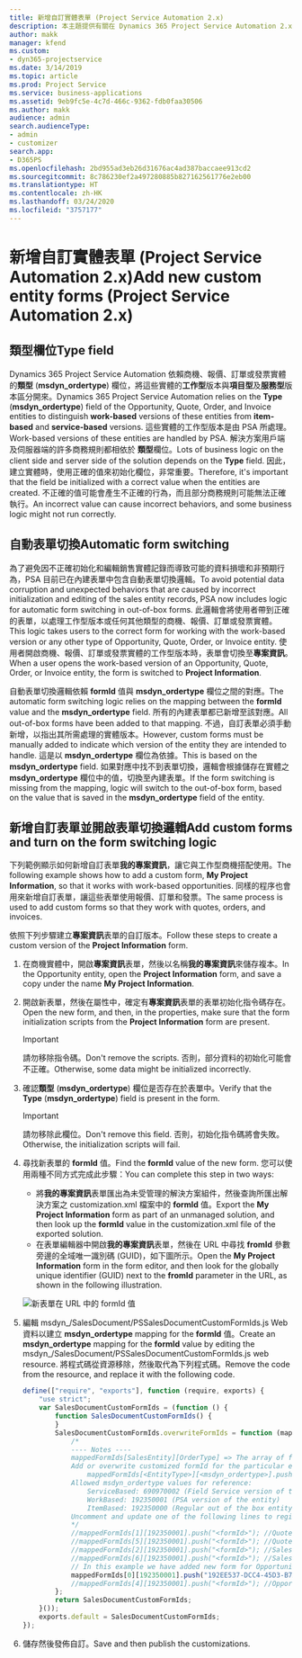 ```yaml
---
title: 新增自訂實體表單 (Project Service Automation 2.x)
description: 本主題提供有關在 Dynamics 365 Project Service Automation 2.x 中如何為商機、報價、訂單或發票新增自訂實體表單的資訊。
author: makk
manager: kfend
ms.custom:
- dyn365-projectservice
ms.date: 3/14/2019
ms.topic: article
ms.prod: Project Service
ms.service: business-applications
ms.assetid: 9eb9fc5e-4c7d-466c-9362-fdb0faa30506
ms.author: makk
audience: admin
search.audienceType:
- admin
- customizer
search.app:
- D365PS
ms.openlocfilehash: 2bd955ad3eb26d31676ac4ad387baccaee913cd2
ms.sourcegitcommit: 8c786230ef2a497280885b827162561776e2eb00
ms.translationtype: HT
ms.contentlocale: zh-HK
ms.lasthandoff: 03/24/2020
ms.locfileid: "3757177"
---
```

# <a name="add-new-custom-entity-forms-project-service-automation-2x"></a><span data-ttu-id="857c7-103">新增自訂實體表單 (Project Service Automation 2.x)</span><span class="sxs-lookup"><span data-stu-id="857c7-103">Add new custom entity forms (Project Service Automation 2.x)</span></span>

## <a name="type-field"></a><span data-ttu-id="857c7-104">類型欄位</span><span class="sxs-lookup"><span data-stu-id="857c7-104">Type field</span></span> 

<span data-ttu-id="857c7-105">Dynamics 365 Project Service Automation 依賴商機、報價、訂單或發票實體的**類型** (**msdyn\_ordertype**) 欄位，將這些實體的**工作型**版本與**項目型**及**服務型**版本區分開來。</span><span class="sxs-lookup"><span data-stu-id="857c7-105">Dynamics 365 Project Service Automation relies on the **Type** (**msdyn\_ordertype**) field of the Opportunity, Quote, Order, and Invoice entities to distinguish **work-based** versions of these entities from **item-based** and **service-based** versions.</span></span> <span data-ttu-id="857c7-106">這些實體的工作型版本是由 PSA 所處理。</span><span class="sxs-lookup"><span data-stu-id="857c7-106">Work-based versions of these entities are handled by PSA.</span></span> <span data-ttu-id="857c7-107">解決方案用戶端及伺服器端的許多商務規則都相依於 **類型**欄位。</span><span class="sxs-lookup"><span data-stu-id="857c7-107">Lots of business logic on the client side and server side of the solution depends on the **Type** field.</span></span> <span data-ttu-id="857c7-108">因此，建立實體時，使用正確的值來初始化欄位，非常重要。</span><span class="sxs-lookup"><span data-stu-id="857c7-108">Therefore, it's important that the field be initialized with a correct value when the entities are created.</span></span> <span data-ttu-id="857c7-109">不正確的值可能會產生不正確的行為，而且部分商務規則可能無法正確執行。</span><span class="sxs-lookup"><span data-stu-id="857c7-109">An incorrect value can cause incorrect behaviors, and some business logic might not run correctly.</span></span>

## <a name="automatic-form-switching"></a><span data-ttu-id="857c7-110">自動表單切換</span><span class="sxs-lookup"><span data-stu-id="857c7-110">Automatic form switching</span></span>

<span data-ttu-id="857c7-111">為了避免因不正確初始化和編輯銷售實體記錄而導致可能的資料損壞和非預期行為，PSA 目前已在內建表單中包含自動表單切換邏輯。</span><span class="sxs-lookup"><span data-stu-id="857c7-111">To avoid potential data corruption and unexpected behaviors that are caused by incorrect initialization and editing of the sales entity records, PSA now includes logic for automatic form switching in out-of-box forms.</span></span> <span data-ttu-id="857c7-112">此邏輯會將使用者帶到正確的表單，以處理工作型版本或任何其他類型的商機、報價、訂單或發票實體。</span><span class="sxs-lookup"><span data-stu-id="857c7-112">This logic takes users to the correct form for working with the work-based version or any other type of Opportunity, Quote, Order, or Invoice entity.</span></span> <span data-ttu-id="857c7-113">使用者開啟商機、報價、訂單或發票實體的工作型版本時，表單會切換至**專案資訊**。</span><span class="sxs-lookup"><span data-stu-id="857c7-113">When a user opens the work-based version of an Opportunity, Quote, Order, or Invoice entity, the form is switched to **Project Information**.</span></span>

<span data-ttu-id="857c7-114">自動表單切換邏輯依賴 **formId** 值與 **msdyn\_ordertype** 欄位之間的對應。</span><span class="sxs-lookup"><span data-stu-id="857c7-114">The automatic form switching logic relies on the mapping between the **formId** value and the **msdyn\_ordertype** field.</span></span> <span data-ttu-id="857c7-115">所有的內建表單都已新增至該對應。</span><span class="sxs-lookup"><span data-stu-id="857c7-115">All out-of-box forms have been added to that mapping.</span></span> <span data-ttu-id="857c7-116">不過，自訂表單必須手動新增，以指出其所需處理的實體版本。</span><span class="sxs-lookup"><span data-stu-id="857c7-116">However, custom forms must be manually added to indicate which version of the entity they are intended to handle.</span></span> <span data-ttu-id="857c7-117">這是以 **msdyn\_ordertype** 欄位為依據。</span><span class="sxs-lookup"><span data-stu-id="857c7-117">This is based on the **msdyn\_ordertype** field.</span></span> <span data-ttu-id="857c7-118">如果對應中找不到表單切換，邏輯會根據儲存在實體之 **msdyn\_ordertype** 欄位中的值，切換至內建表單。</span><span class="sxs-lookup"><span data-stu-id="857c7-118">If the form switching is missing from the mapping, logic will switch to the out-of-box form, based on the value that is saved in the **msdyn\_ordertype** field of the entity.</span></span>

## <a name="add-custom-forms-and-turn-on-the-form-switching-logic"></a><span data-ttu-id="857c7-119">新增自訂表單並開啟表單切換邏輯</span><span class="sxs-lookup"><span data-stu-id="857c7-119">Add custom forms and turn on the form switching logic</span></span>

<span data-ttu-id="857c7-120">下列範例顯示如何新增自訂表單**我的專案資訊**，讓它與工作型商機搭配使用。</span><span class="sxs-lookup"><span data-stu-id="857c7-120">The following example shows how to add a custom form, **My Project Information**, so that it works with work-based opportunities.</span></span> <span data-ttu-id="857c7-121">同樣的程序也會用來新增自訂表單，讓這些表單使用報價、訂單和發票。</span><span class="sxs-lookup"><span data-stu-id="857c7-121">The same process is used to add custom forms so that they work with quotes, orders, and invoices.</span></span>

<span data-ttu-id="857c7-122">依照下列步驟建立**專案資訊**表單的自訂版本。</span><span class="sxs-lookup"><span data-stu-id="857c7-122">Follow these steps to create a custom version of the **Project Information** form.</span></span>

1. <span data-ttu-id="857c7-123">在商機實體中，開啟**專案資訊**表單，然後以名稱**我的專案資訊**來儲存複本。</span><span class="sxs-lookup"><span data-stu-id="857c7-123">In the Opportunity entity, open the **Project Information** form, and save a copy under the name **My Project Information**.</span></span>
2. <span data-ttu-id="857c7-124">開啟新表單，然後在屬性中，確定有**專案資訊**表單的表單初始化指令碼存在。</span><span class="sxs-lookup"><span data-stu-id="857c7-124">Open the new form, and then, in the properties, make sure that the form initialization scripts from the **Project Information** form are present.</span></span> 

    > [!IMPORTANT]
    > <span data-ttu-id="857c7-125">請勿移除指令碼。</span><span class="sxs-lookup"><span data-stu-id="857c7-125">Don't remove the scripts.</span></span> <span data-ttu-id="857c7-126">否則，部分資料的初始化可能會不正確。</span><span class="sxs-lookup"><span data-stu-id="857c7-126">Otherwise, some data might be initialized incorrectly.</span></span>

3. <span data-ttu-id="857c7-127">確認**類型** (**msdyn\_ordertype**) 欄位是否存在於表單中。</span><span class="sxs-lookup"><span data-stu-id="857c7-127">Verify that the **Type** (**msdyn\_ordertype**) field is present in the form.</span></span> 

    > [!IMPORTANT]
    > <span data-ttu-id="857c7-128">請勿移除此欄位。</span><span class="sxs-lookup"><span data-stu-id="857c7-128">Don't remove this field.</span></span> <span data-ttu-id="857c7-129">否則，初始化指令碼將會失敗。</span><span class="sxs-lookup"><span data-stu-id="857c7-129">Otherwise, the initialization scripts will fail.</span></span>

4. <span data-ttu-id="857c7-130">尋找新表單的 **formId** 值。</span><span class="sxs-lookup"><span data-stu-id="857c7-130">Find the **formId** value of the new form.</span></span> <span data-ttu-id="857c7-131">您可以使用兩種不同方式完成此步驟：</span><span class="sxs-lookup"><span data-stu-id="857c7-131">You can complete this step in two ways:</span></span>

    - <span data-ttu-id="857c7-132">將**我的專案資訊**表單匯出為未受管理的解決方案組件，然後查詢所匯出解決方案之 customization.xml 檔案中的 **formId** 值。</span><span class="sxs-lookup"><span data-stu-id="857c7-132">Export the **My Project Information** form as part of an unmanaged solution, and then look up the **formId** value in the customization.xml file of the exported solution.</span></span>
    - <span data-ttu-id="857c7-133">在表單編輯器中開啟**我的專案資訊**表單，然後在 URL 中尋找 **fromId** 參數旁邊的全域唯一識別碼 (GUID)，如下圖所示。</span><span class="sxs-lookup"><span data-stu-id="857c7-133">Open the **My Project Information** form in the form editor, and then look for the globally unique identifier (GUID) next to the **fromId** parameter in the URL, as shown in the following illustration.</span></span>

    ![新表單在 URL 中的 formId 值](media/how-to-add-custom-forms-in-v2.0.png)

5. <span data-ttu-id="857c7-135">編輯 msdyn\_/SalesDocument/PSSalesDocumentCustomFormIds.js Web 資料以建立 **msdyn\_ordertype** mapping for the **formId** 值。</span><span class="sxs-lookup"><span data-stu-id="857c7-135">Create an **msdyn\_ordertype** mapping for the **formId** value by editing the msdyn\_/SalesDocument/PSSalesDocumentCustomFormIds.js web resource.</span></span> <span data-ttu-id="857c7-136">將程式碼從資源移除，然後取代為下列程式碼。</span><span class="sxs-lookup"><span data-stu-id="857c7-136">Remove the code from the resource, and replace it with the following code.</span></span>

    ```javascript
    define(["require", "exports"], function (require, exports) {
        "use strict";
        var SalesDocumentCustomFormIds = (function () {
            function SalesDocumentCustomFormIds() {
            }
            SalesDocumentCustomFormIds.overwriteFormIds = function (mappedFormIds) {
                /*
                ---- Notes ----
                mappedFormIds[SalesEntity][OrderType] => The array of forms IDs that support particular entity and order type
                Add or overwrite customized formId for the particular entity and order type by calling:
                    mappedFormIds[<EntityType>][<msdyn_ordertype>].push("<formId>");
                Allowed msdyn_ordertype values for reference:
                    ServiceBased: 690970002 (Field Service version of the entity)
                    WorkBased: 192350001 (PSA version of the entity)
                    ItemBased: 192350000 (Regular out of the box entity)
                Uncomment and update one of the following lines to register custom PSA form for required entity:
                */      
                //mappedFormIds[1][192350001].push("<formId>"); //Quote
                //mappedFormIds[5][192350001].push("<formId>"); //Quote Line
                //mappedFormIds[2][192350001].push("<formId>"); //Sales Order
                //mappedFormIds[6][192350001].push("<formId>"); //Sales Order Line
                // In this example we have added new form for Opportunity
                mappedFormIds[0][192350001].push("192EE537-DCC4-45D3-B7AF-EA694B9113D2"); //Opportunity
                //mappedFormIds[4][192350001].push("<formId>"); //Opportunity Line
            };
            return SalesDocumentCustomFormIds;
        }());
        exports.default = SalesDocumentCustomFormIds;
    });
    ```

6. <span data-ttu-id="857c7-137">儲存然後發佈自訂。</span><span class="sxs-lookup"><span data-stu-id="857c7-137">Save and then publish the customizations.</span></span>
